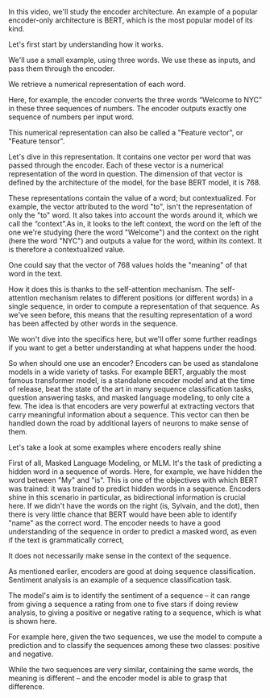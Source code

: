 In this video, we'll study the encoder architecture. An example of a popular encoder-only architecture is BERT, which is the most popular model of its kind.

Let's first start by understanding how it works.

We'll use a small example, using three words. We use these as inputs, and pass them through the encoder.

We retrieve a numerical representation of each word. 

Here, for example, the encoder converts the three words “Welcome to NYC” in these three sequences of numbers. The encoder outputs exactly one sequence of numbers per input word.

This numerical representation can also be called a "Feature vector", or "Feature tensor".

Let's dive in this representation. It contains one vector per word that was passed through the encoder. Each of these vector is a numerical representation of the word in question. The dimension of that vector is defined by the architecture of the model, for the base BERT model, it is 768.

These representations contain the value of a word; but contextualized. For example, the vector attributed to the word "to", isn't the representation of only the "to" word. It also takes into account the words around it, which we call the “context”.As in, it looks to the left context, the word on the left of the one we're studying (here the word "Welcome") and the context on the right (here the word "NYC") and outputs a value for the word, within its context. It is therefore a contextualized value.

One could say that the vector of 768 values holds the "meaning" of that word in the text.

How it does this is thanks to the self-attention mechanism. The self-attention mechanism relates to different positions (or different words) in a single sequence, in order to compute a representation of that sequence. As we've seen before, this means that the resulting representation of a word has been affected by other words in the sequence.

We won't dive into the specifics here, but we'll offer some further readings if you want to get a better understanding at what happens under the hood.

So when should one use an encoder? Encoders can be used as standalone models in a wide variety of tasks. For example BERT, arguably the most famous transformer model, is a standalone encoder model and at the time of release, beat the state of the art in many sequence classification tasks, question answering tasks, and masked language modeling, to only cite a few. The idea is that encoders are very powerful at extracting vectors that carry meaningful information about a sequence. This vector can then be handled down the road by additional layers of neurons to make sense of them.

Let's take a look at some examples where encoders really shine

First of all, Masked Language Modeling, or MLM. It's the task of predicting a hidden word in a sequence of words. Here, for example, we have hidden the word between "My" and "is". This is one of the objectives with which BERT was trained: it was trained to predict hidden words in a sequence. Encoders shine in this scenario in particular, as bidirectional information is crucial here. If we didn't have the words on the right (is, Sylvain, and the dot), then there is very little chance that BERT would have been able to identify "name" as the correct word. The encoder needs to have a good understanding of the sequence in order to predict a masked word, as even if the text is grammatically correct,

It does not necessarily make sense in the context of the sequence.

 As mentioned earlier, encoders are good at doing sequence classification. Sentiment analysis is an example of a sequence classification task. 

The model's aim is to identify the sentiment of a sequence – it can range from giving a sequence a rating from one to five stars if doing review analysis, to giving a positive or negative rating to a sequence, which is what is shown here.

For example here, given the two sequences, we use the model to compute a prediction and to classify the sequences among these two classes: positive and negative.

While the two sequences are very similar, containing the same words, the meaning is different – and the encoder model is able to grasp that difference.